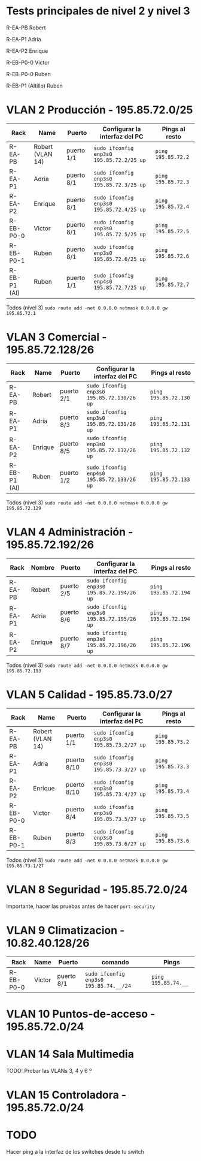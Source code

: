 
# Tests principales de nivel 2 y nivel 3

R-EA-PB Robert

R-EA-P1 Adria

R-EA-P2 Enrique

R-EB-P0-0 Victor

R-EB-P0-0 Ruben

R-EB-P1 (Altillo) Ruben


# VLAN 2 Producción - 195.85.72.0/25
| Rack         | Name             | Puerto     | Configurar la interfaz del PC            | Pings al resto     |
|--------------|------------------|------------|------------------------------------------|--------------------|
| R-EA-PB      | Robert (VLAN 14) | puerto 1/1 | `sudo ifconfig enp3s0 195.85.72.2/25 up` | `ping 195.85.72.2` |
| R-EA-P1      | Adria            | puerto 8/1 | `sudo ifconfig enp3s0 195.85.72.3/25 up` | `ping 195.85.72.3` |
| R-EA-P2      | Enrique          | puerto 8/1 | `sudo ifconfig enp3s0 195.85.72.4/25 up` | `ping 195.85.72.4` |
| R-EB-P0-0    | Victor           | puerto 8/1 | `sudo ifconfig enp3s0 195.85.72.5/25 up` | `ping 195.85.72.5` |
| R-EB-P0-1    | Ruben            | puerto 8/1 | `sudo ifconfig enp3s0 195.85.72.6/25 up` | `ping 195.85.72.6` |
| R-EB-P1 (Al) | Ruben            | puerto 1/1 | `sudo ifconfig enp4s0 195.85.72.7/25 up` | `ping 195.85.72.7` |

Todos (nivel 3) `sudo route add -net 0.0.0.0 netmask 0.0.0.0 gw 195.85.72.1`


# VLAN 3 Comercial - 195.85.72.128/26
| Rack         | Name    | Puerto     | Configurar la interfaz del PC              | Pings al resto        |
|--------------|---------|------------|--------------------------------------------|-----------------------|
| R-EA-PB      | Robert  | puerto 2/1 | `sudo ifconfig enp3s0 195.85.72.130/26 up` | `ping 195.85.72.130`  |
| R-EA-P1      | Adria   | puerto 8/3 | `sudo ifconfig enp3s0 195.85.72.131/26 up` | `ping 195.85.72.131`  |
| R-EA-P2      | Enrique | puerto 8/5 | `sudo ifconfig enp3s0 195.85.72.132/26 up` | `ping 195.85.72.132`  |
| R-EB-P1 (Al) | Ruben   | puerto 1/2 | `sudo ifconfig enp4s0 195.85.72.133/26 up` | `ping 195.85.72.133`  |

Todos (nivel 3) `sudo route add -net 0.0.0.0 netmask 0.0.0.0 gw 195.85.72.129`


# VLAN 4 Administración - 195.85.72.192/26
| Rack    | Nombre  | Puerto     | Configurar la interfaz del PC              | Pings al resto        |
|---------|---------|------------|--------------------------------------------|-----------------------|
| R-EA-PB | Robert  | puerto 2/5 | `sudo ifconfig enp3s0 195.85.72.194/26 up` | `ping 195.85.72.194`  |
| R-EA-P1 | Adria   | puerto 8/6 | `sudo ifconfig enp3s0 195.85.72.195/26 up` | `ping 195.85.72.194`  |
| R-EA-P2 | Enrique | puerto 8/7 | `sudo ifconfig enp3s0 195.85.72.196/26 up` | `ping 195.85.72.196`  |

Todos (nivel 3) `sudo route add -net 0.0.0.0 netmask 0.0.0.0 gw 195.85.72.193`


# VLAN 5 Calidad - 195.85.73.0/27
| Rack      | Name             | Puerto      | Configurar la interfaz del PC            | Pings al resto     |
|-----------|------------------|-------------|------------------------------------------|--------------------|
| R-EA-PB   | Robert (VLAN 14) | puerto 1/1  | `sudo ifconfig enp3s0 195.85.73.2/27 up` | `ping 195.85.73.2` |
| R-EA-P1   | Adria            | puerto 8/10 | `sudo ifconfig enp3s0 195.85.73.3/27 up` | `ping 195.85.73.3` |
| R-EA-P2   | Enrique          | puerto 8/10 | `sudo ifconfig enp3s0 195.85.73.4/27 up` | `ping 195.85.73.4` |
| R-EB-P0-0 | Victor           | puerto 8/4  | `sudo ifconfig enp3s0 195.85.73.5/27 up` | `ping 195.85.73.5` |
| R-EB-P0-1 | Ruben            | puerto 8/3  | `sudo ifconfig enp3s0 195.85.73.6/27 up` | `ping 195.85.73.6` |

Todos (nivel 3) `sudo route add -net 0.0.0.0 netmask 0.0.0.0 gw 195.85.73.1/27`



# VLAN 8 Seguridad  - 195.85.72.0/24
Importante, hacer las pruebas antes de hacer `port-security`

# VLAN 9 Climatizacion  - 10.82.40.128/26
| Rack         | Name     | Puerto     | comando                                | Pings               |
|--------------|----------|------------|----------------------------------------|---------------------|
| R-EB-P0-0    | Victor   | puerto 8/1 | `sudo ifconfig enp3s0 195.85.74.__/24` | `ping 195.85.74.__` |


# VLAN 10 Puntos-de-acceso  - 195.85.72.0/24


# VLAN 14 Sala Multimedia
TODO: Probar las VLANs 3, 4 y 6
º
# VLAN 15 Controladora  - 195.85.72.0/24








# TODO
Hacer ping a la interfaz de los switches desde tu switch
